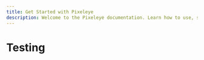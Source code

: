 ```yaml
---
title: Get Started with Pixeleye
description: Welcome to the Pixeleye documentation. Learn how to use, setup, and benefit from Pixeleye
---
```


# Testing

